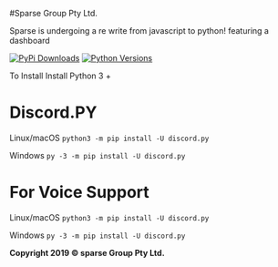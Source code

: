 #Sparse Group Pty Ltd. 

Sparse is undergoing a re write from javascript to python! featuring a dashboard

[![PyPi Downloads](http://pepy.tech/badge/yt2mp3)](http://pepy.tech/project/yt2mp3)
[![Python Versions](https://img.shields.io/pypi/pyversions/yt2mp3.svg)](https://pypi.python.org/pypi/yt2mp3/)

To Install
Install Python 3 + 

# Discord.PY

 Linux/macOS
`python3 -m pip install -U discord.py`

 Windows
`py -3 -m pip install -U discord.py`

 # For Voice Support 

Linux/macOS
`python3 -m pip install -U discord.py`

Windows
`py -3 -m pip install -U discord.py`



**Copyright 2019 © sparse Group Pty Ltd.**


